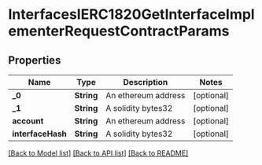 # InterfacesIERC1820GetInterfaceImplementerRequestContractParams

## Properties
Name | Type | Description | Notes
------------ | ------------- | ------------- | -------------
**_0** | **String** | An ethereum address | [optional] 
**_1** | **String** | A solidity bytes32 | [optional] 
**account** | **String** | An ethereum address | [optional] 
**interfaceHash** | **String** | A solidity bytes32 | [optional] 

[[Back to Model list]](../README.md#documentation-for-models) [[Back to API list]](../README.md#documentation-for-api-endpoints) [[Back to README]](../README.md)


